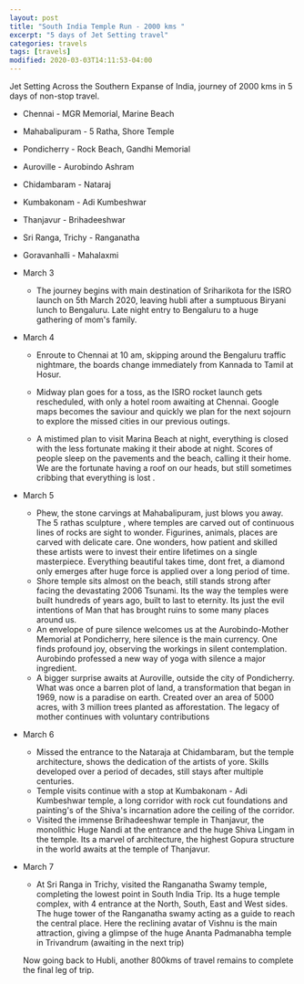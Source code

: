 ```yaml
---
layout: post
title: "South India Temple Run - 2000 kms "
excerpt: "5 days of Jet Setting travel"
categories: travels
tags: [travels]
modified: 2020-03-03T14:11:53-04:00
---
```


Jet Setting Across the Southern Expanse of India, journey of 2000 kms in 5 days of non-stop travel.

* Chennai - MGR Memorial, Marine Beach
* Mahabalipuram - 5 Ratha, Shore Temple
* Pondicherry - Rock Beach, Gandhi Memorial
* Auroville - Aurobindo Ashram
* Chidambaram - Nataraj
* Kumbakonam - Adi Kumbeshwar
* Thanjavur - Brihadeeshwar
* Sri Ranga, Trichy - Ranganatha
* Goravanhalli - Mahalaxmi

* March 3
  * The journey begins with main destination of Sriharikota for the ISRO launch on 5th March 2020, leaving hubli after a sumptuous Biryani lunch to Bengaluru. Late night entry to Bengaluru to a huge gathering of mom's family.

* March 4
  * Enroute to Chennai at 10 am, skipping around the Bengaluru traffic nightmare, the boards change immediately from Kannada to Tamil at Hosur.

  * Midway plan goes for a toss, as the ISRO rocket launch gets rescheduled, with only a hotel room awaiting at Chennai. Google maps becomes the saviour and quickly we plan for the next sojourn to explore the missed cities in our previous outings.

  * A mistimed plan to visit Marina Beach at night, everything is closed with the less fortunate making it their abode at night. Scores of people sleep on the pavements and the beach, calling it their home. We are the fortunate having a roof on our heads, but still sometimes cribbing that everything is lost .

* March 5
  * Phew, the stone carvings at Mahabalipuram, just blows you away. The 5 rathas sculpture , where temples are carved out of continuous lines of rocks are sight to wonder. Figurines, animals, places are carved with delicate care. One wonders, how patient and skilled these artists were to invest their entire lifetimes on a single masterpiece. Everything beautiful takes time, dont fret, a diamond only emerges after huge force is applied over a long period of time.
  * Shore temple sits almost on the beach, still stands strong after facing the devastating 2006 Tsunami. Its the way the temples were built hundreds of years ago, built to last to eternity. Its just the evil intentions of Man that has brought ruins to some many places around us.
  * An envelope of pure silence welcomes us at the Aurobindo-Mother Memorial at Pondicherry, here silence is the main currency. One finds profound joy, observing the workings in silent contemplation. Aurobindo professed a new way of yoga with silence a major ingredient.
  * A bigger surprise awaits at Auroville, outside the city of Pondicherry. What was once a barren plot of land, a transformation that began in 1969, now is a paradise on earth. Created over an area of 5000 acres, with 3 million trees planted as afforestation. The legacy of mother continues with voluntary contributions 


* March 6
  * Missed the entrance to the Nataraja at Chidambaram, but the temple architecture, shows the dedication of the artists of yore. Skills developed over a period of decades, still stays after multiple centuries.
  * Temple visits continue with a stop at Kumbakonam - Adi Kumbeshwar temple, a long corridor with rock cut foundations and painting's of the Shiva's incarnation adore the ceiling of the corridor.
  * Visited the immense Brihadeeshwar temple in Thanjavur, the monolithic Huge Nandi at the entrance and the huge Shiva Lingam in the temple. Its a marvel of architecture, the highest Gopura structure in the world awaits at the temple of Thanjavur.

* March 7
  * At Sri Ranga in Trichy, visited the Ranganatha Swamy temple, completing the lowest point in South India Trip. Its a huge temple complex, with 4 entrance at the North, South, East and West sides. The huge tower of the Ranganatha swamy acting as a guide to reach the central place. Here the reclining avatar of Vishnu is the main attraction, giving a glimpse of the huge Ananta Padmanabha temple in Trivandrum (awaiting in the next trip)

  Now going back to Hubli, another 800kms of travel remains to complete the final leg of trip.
